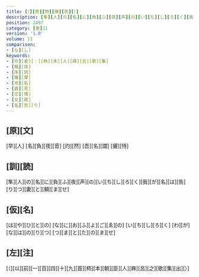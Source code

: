 ```yaml
---
title: [（][寄][物][陳][思][）]
description: [隼][人][の][名][に][負][ふ][夜][声][の][い][ち][し][ろ][く][我][が][名][は][告][り][つ][妻][と][頼][ま][せ]
position: 2497
category: [巻]11
version: '1.0'
volume: 11
comparison:
- [な][し]
keywords:
- [作][者][：][柿][本][人][麻][呂][歌][集]
- [略][体]
- [序][詞]
- [薩][摩]
- [地][名]
- [露][見]
- [恋][情]
- [女][歌]
- [名][告][り]
---
```


## [原][文]

[早][人] [名][負][夜][音] [灼][然] [吾][名][謂] [攦][恃]

## [訓][読]

[隼][人][の][名][に][負][ふ][夜][声][の][い][ち][し][ろ][く][我][が][名][は][告][り][つ][妻][と][頼][ま][せ]

## [仮][名]

[は][や][ひ][と][の] [な][に][お][ふ][よ][ご][ゑ][の] [い][ち][し][ろ][く] [わ][が][な][は][の][り][つ] [つ][ま][と][た][の][ま][せ]

## [左][注]

[（][以][前][一][百][四][十][九][首][柿][本][朝][臣][人][麻][呂][之][歌][集][出][）]
